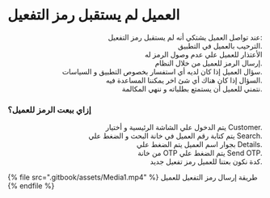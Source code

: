 # العميل لم يستقبل رمز التفعيل

<p align="right">عند تواصل العميل يشتكي أنه لم يستقبل رمز التفعيل:<br>الترحيب بالعميل في التطبيق.<br>الأعتذار للعميل علي عدم وصول الرمز له<br>إرسال الرمز للعميل من خلال النظام.<br>سؤال العميل إذا كان لديه أي استفسار بخصوص التطبيق و السياسات.<br>السؤال إذا كان هناك أي شئ اخر يمكننا المساعدة فيه.<br>نتمني للعميل أن يستمتع بطلباته و ننهي المكالمة.</p>

### إزاي ببعت الرمز للعميل؟

<p align="right">يتم الدخول علي الشاشة الرئيسية و أختيار Customer.<br>يتم كتابة رقم العميل في خانة البحث و الضغط علي Search.<br>بجوار اسم العميل يتم الضغط علي Details.<br>من خانة OTP يتم الضغط علي Send OTP.<br>كدة نكون بعتنا للعميل رمز تفعيل جديد.</p>

{% file src=".gitbook/assets/Media1.mp4" %}
طريقة إرسال رمز التفعيل للعميل
{% endfile %}
